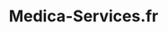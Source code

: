 ---
title: "Medica-Services.fr"
url: /uhart-cize/medica-services-fr/
shop: approvisionnement médical
---